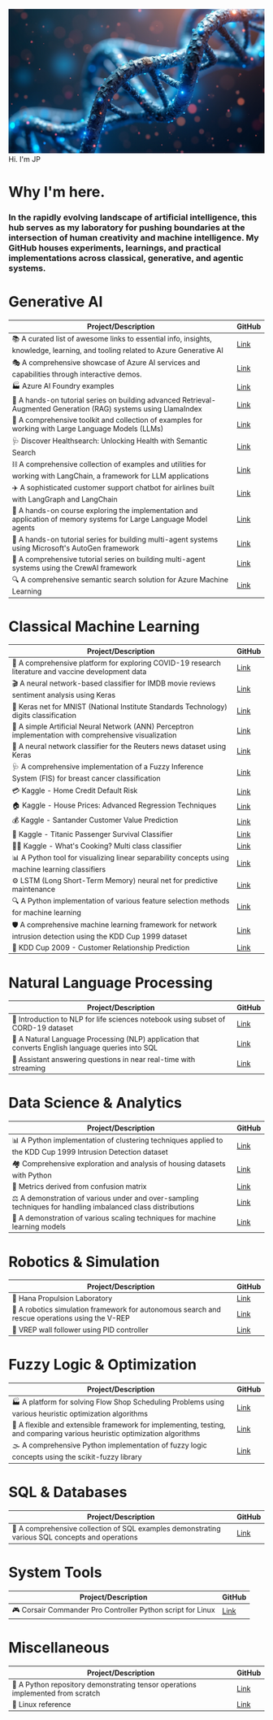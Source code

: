 ![Alt Hi. I'm JP!](https://github.com/corticalstack/corticalstack/blob/main/dnacyberstack.png?raw=true)
Hi. I'm JP
# Why I'm here.
### In the rapidly evolving landscape of artificial intelligence, this hub serves as my laboratory for pushing boundaries at the intersection of human creativity and machine intelligence. My GitHub houses experiments, learnings, and practical implementations across classical, generative, and agentic systems.
# Generative AI
| Project/Description | GitHub |
| --- | --- |
| 📚 A curated list of awesome links to essential info, insights, knowledge, learning, and tooling related to Azure Generative AI | [Link](https://github.com/corticalstack/awesome-azure-genai) |
| 🎭 A comprehensive showcase of Azure AI services and capabilities through interactive demos. | [Link](https://github.com/corticalstack/azure-ai-demo-gallery) |
| 🏭 Azure AI Foundry examples | [Link](https://github.com/corticalstack/azure-ai-foundry-examples) |
| 🧠 A hands-on tutorial series on building advanced Retrieval-Augmented Generation (RAG) systems using LlamaIndex | [Link](https://github.com/corticalstack/deeplearning-agentic-rag-llamaindex) |
| 🧰 A comprehensive toolkit and collection of examples for working with Large Language Models (LLMs) | [Link](https://github.com/corticalstack/genai-playground) |
| 🩺 Discover Healthsearch: Unlocking Health with Semantic Search | [Link](https://github.com/corticalstack/healthsearch-demo-streamlit) |
| ⛓️ A comprehensive collection of examples and utilities for working with LangChain, a framework for LLM applications | [Link](https://github.com/corticalstack/langchain-basics) |
| ✈️ A sophisticated customer support chatbot for airlines built with LangGraph and LangChain | [Link](https://github.com/corticalstack/langgraph-customer-support-bot) |
| 🧠 A hands-on course exploring the implementation and application of memory systems for Large Language Model agents | [Link](https://github.com/corticalstack/llm-agent-memory-letta) |
| 🤖 A hands-on tutorial series for building multi-agent systems using Microsoft's AutoGen framework | [Link](https://github.com/corticalstack/llm-agents-autogen) |
| 👥 A comprehensive tutorial series on building multi-agent systems using the CrewAI framework | [Link](https://github.com/corticalstack/llm-agents-crewai) |
| 🔍 A comprehensive semantic search solution for Azure Machine Learning | [Link](https://github.com/corticalstack/azure-semantic-search-demo) |
# Classical Machine Learning
| Project/Description | GitHub |
| --- | --- |
| 🦠 A comprehensive platform for exploring COVID-19 research literature and vaccine development data | [Link](https://github.com/corticalstack/covid-leap) |
| 🎬 A neural network-based classifier for IMDB movie reviews sentiment analysis using Keras | [Link](https://github.com/corticalstack/ANNImdbClassifier) |
| 🔢 Keras net for MNIST (National Institute Standards Technology) digits classification | [Link](https://github.com/corticalstack/ANNMNIST) |
| 🧮 A simple Artificial Neural Network (ANN) Perceptron implementation with comprehensive visualization | [Link](https://github.com/corticalstack/ANNPerceptronVizExample) |
| 📰 A neural network classifier for the Reuters news dataset using Keras | [Link](https://github.com/corticalstack/ANNReutersClassifier) |
| 🩺 A comprehensive implementation of a Fuzzy Inference System (FIS) for breast cancer classification | [Link](https://github.com/corticalstack/fuzzy-system-breast-cancer-wisconsin) |
| 💳 Kaggle - Home Credit Default Risk | [Link](https://github.com/corticalstack/KaggleHomeCreditDefault) |
| 🏠 Kaggle - House Prices: Advanced Regression Techniques | [Link](https://github.com/corticalstack/KaggleHousePrices) |
| 💰 Kaggle - Santander Customer Value Prediction | [Link](https://github.com/corticalstack/KaggleSantanderValuePrediction) |
| 🚢 Kaggle - Titanic Passenger Survival Classifier | [Link](https://github.com/corticalstack/KaggleTitanticSurvivalClassify) |
| 👨‍🍳 Kaggle - What's Cooking? Multi class classifier | [Link](https://github.com/corticalstack/KaggleWhatsCooking) |
| 📊 A Python tool for visualizing linear separability concepts using machine learning classifiers | [Link](https://github.com/corticalstack/LinearSeparability) |
| ⚙️ LSTM (Long Short-Term Memory) neural net for predictive maintenance | [Link](https://github.com/corticalstack/LSTMPredictiveMaintenance) |
| 🔍 A Python implementation of various feature selection methods for machine learning | [Link](https://github.com/corticalstack/FeatureSelection) |
| 🛡️ A comprehensive machine learning framework for network intrusion detection using the KDD Cup 1999 dataset | [Link](https://github.com/corticalstack/KDDCup1999) |
| 👥 KDD Cup 2009 - Customer Relationship Prediction | [Link](https://github.com/corticalstack/KDDCup2009) |
# Natural Language Processing
| Project/Description | GitHub |
| --- | --- |
| 🧬 Introduction to NLP for life sciences notebook using subset of CORD-19 dataset | [Link](https://github.com/corticalstack/intro_nlp_life_sciences) |
| 💬 A Natural Language Processing (NLP) application that converts English language queries into SQL | [Link](https://github.com/corticalstack/NLPPythonToSQL) |
| 🔄 Assistant answering questions in near real-time with streaming | [Link](https://github.com/corticalstack/streaming-streamlit-fastapi-langchain-azureopenai) |
# Data Science & Analytics
| Project/Description | GitHub |
| --- | --- |
| 📊 A Python implementation of clustering techniques applied to the KDD Cup 1999 Intrusion Detection dataset | [Link](https://github.com/corticalstack/Clustering) |
| 🏘️ Comprehensive exploration and analysis of housing datasets with Python | [Link](https://github.com/corticalstack/DataDiscovery) |
| 📏 Metrics derived from confusion matrix | [Link](https://github.com/corticalstack/MetricsFromCM) |
| ⚖️ A demonstration of various under and over-sampling techniques for handling imbalanced class distributions | [Link](https://github.com/corticalstack/Sampling) |
| 📐 A demonstration of various scaling techniques for machine learning models | [Link](https://github.com/corticalstack/Scaling) |
# Robotics & Simulation
| Project/Description | GitHub |
| --- | --- |
| 🚀 Hana Propulsion Laboratory | [Link](https://github.com/corticalstack/HanaPropulsionLaboratory) |
| 🦸 A robotics simulation framework for autonomous search and rescue operations using the V-REP | [Link](https://github.com/corticalstack/vrep-search-rescue) |
| 🤖 VREP wall follower using PID controller | [Link](https://github.com/corticalstack/vrep-wall-follower-pid) |
# Fuzzy Logic & Optimization
| Project/Description | GitHub |
| --- | --- |
| 🏭 A platform for solving Flow Shop Scheduling Problems using various heuristic optimization algorithms | [Link](https://github.com/corticalstack/flow-shop-scheduling-problem) |
| 🧩 A flexible and extensible framework for implementing, testing, and comparing various heuristic optimization algorithms | [Link](https://github.com/corticalstack/heuristic-optimization-platform) |
| 🌫️ A comprehensive Python implementation of fuzzy logic concepts using the scikit-fuzzy library | [Link](https://github.com/corticalstack/fuzzy-logic) |
# SQL & Databases
| Project/Description | GitHub |
| --- | --- |
| 💾 A comprehensive collection of SQL examples demonstrating various SQL concepts and operations | [Link](https://github.com/corticalstack/sql-deep-dive) |
# System Tools
| Project/Description | GitHub |
| --- | --- |
| 🎮 Corsair Commander Pro Controller Python script for Linux | [Link](https://github.com/corticalstack/corsair_commander_pro_ctl) |
# Miscellaneous
| Project/Description | GitHub |
| --- | --- |
| 🧮 A Python repository demonstrating tensor operations implemented from scratch | [Link](https://github.com/corticalstack/TensorOpsInPython) |
| 🐧 Linux reference | [Link](https://github.com/corticalstack/linux-reference) |
